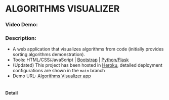# ALGORITHMS VISUALIZER
### Video Demo:  <URL HERE>
### Description:
- A web application that visualizes algorithms from code (initially provides sorting algorithms demonstration).
- Tools: 
HTML/CSS/JavaScript 
| [Bootstrap](https://getbootstrap.com/)
| [Python/Flask](https://flask.palletsprojects.com/en/2.2.x/)
- (Updated) This project has been hosted in 
[Heroku](https://www.heroku.com), 
detailed deployment configurations are shown in the <code>main</code> branch
- Demo URL: [Algorithms Visualizer app](https://tuss-algorithm-visualizer.herokuapp.com/)
<br><br>

#### Detail
